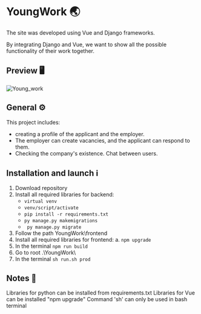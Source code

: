 # YoungWork :earth_asia:

The site was developed using Vue and Django frameworks.

By integrating Django and Vue, we want to show all the possible functionality of their work together.

## Preview :desktop_computer:

![Young_work](https://i.ibb.co/xMFYfNv/image.png)

## General ⚙️
This project includes: 
- creating a profile of the applicant and the employer. 
- The employer can create vacancies, and the applicant can respond to them. 
- Checking the company's existence. Chat between users.

## Installation and launch ℹ️

1. Download repository
2. Install all required libraries for backend:
   - ``` virtual venv ```
   - ```venv/script/activate```
   - ``` pip install -r requirements.txt ```
   - ``` py manage.py makemigrations ```
   - ``` py manage.py migrate```
4. Follow the path YoungWork\frontend
5. Install all required libraries for frontend:
   a. ```npm upgrade```
6. In the terminal ```npm run build```
7. Go to root .\YoungWork\
8. In the terminal ```sh run.sh prod```

## Notes :bookmark_tabs:

Libraries for python can be installed from requirements.txt
Libraries for Vue can be installed "npm upgrade"
Command 'sh' can only be used in bash terminal
